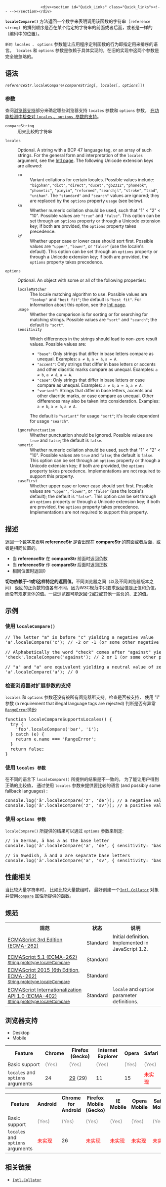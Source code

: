 
                
                  
                    <div><section id="Quick_Links" class="Quick_links"><!-- --></section></div>

<p><strong><code>localeCompare()</code></strong> &#x65B9;&#x6CD5;&#x8FD4;&#x56DE;&#x4E00;&#x4E2A;&#x6570;&#x5B57;&#x6765;&#x8868;&#x660E;&#x8C03;&#x7528;&#x8BE5;&#x51FD;&#x6570;&#x7684;&#x5B57;&#x7B26;&#x4E32;&#xFF08;<code>reference string</code>&#xFF09;&#x7684;&#x6392;&#x5217;&#x987A;&#x5E8F;&#x662F;&#x5426;&#x5728;&#x67D0;&#x4E2A;&#x7ED9;&#x5B9A;&#x7684;&#x5B57;&#x7B26;&#x4E32;&#x7684;&#x524D;&#x9762;&#x6216;&#x8005;&#x540E;&#x9762;&#xFF0C;&#x6216;&#x8005;&#x662F;&#x4E00;&#x6837;&#x7684;&#xFF08;&#x7F16;&#x7801;&#x4E2D;&#x7684;&#x4F4D;&#x7F6E;&#xFF09;&#x3002;</p>

<p><code>&#x65B0;&#x7684; locales &#x3001;</code>&#xA0;<code>options</code>&#xA0;&#x53C2;&#x6570;&#x80FD;&#x8BA9;&#x5E94;&#x7528;&#x7A0B;&#x5E8F;&#x5B9A;&#x5236;&#x51FD;&#x6570;&#x7684;&#x884C;&#x4E3A;&#x5373;&#x6307;&#x5B9A;&#x7528;&#x6765;&#x6392;&#x5E8F;&#x7684;&#x8BED;&#x8A00;&#x3002;&#xA0;&#xA0;<code>locales</code> &#x548C; <code>options</code>&#xA0;&#x53C2;&#x6570;&#x662F;&#x4F9D;&#x8D56;&#x4E8E;&#x5177;&#x4F53;&#x5B9E;&#x73B0;&#x7684;&#xFF0C;&#x5728;&#x65E7;&#x7684;&#x5B9E;&#x73B0;&#x4E2D;&#x8FD9;&#x4E24;&#x4E2A;&#x53C2;&#x6570;&#x662F;&#x5B8C;&#x5168;&#x88AB;&#x5FFD;&#x7565;&#x7684;&#x3002;</p>

<h2 id="&#x8BED;&#x6CD5;">&#x8BED;&#x6CD5;</h2>

<pre class="syntaxbox"><code><var>referenceStr</var>.localeCompare(<var>compareString</var>[, <var>locales</var>[, <var>options</var>]])</code></pre>

<h3 id="&#x53C2;&#x6570;">&#x53C2;&#x6570;</h3>

<p>&#x67E5;&#x9605;<a href="#&#x6D4F;&#x89C8;&#x5668;&#x652F;&#x6301;">&#x6D4F;&#x89C8;&#x5668;&#x652F;&#x6301;</a>&#x90E8;&#x5206;&#x6765;&#x786E;&#x5B9A;&#x54EA;&#x4E9B;&#x6D4F;&#x89C8;&#x5668;&#x652F;&#x6301;&#xA0;<code>locales</code>&#xA0;&#x53C2;&#x6570;&#x548C;&#xA0;<code>options</code>&#xA0;&#x53C2;&#x6570;&#xFF0C;&#xA0;<a href="&#x68C0;&#x67E5;&#x6D4F;&#x89C8;&#x5668;&#x5BF9;&#x6269;&#x5C55;&#x53C2;&#x6570;&#x7684;&#x652F;&#x6301;">&#x5728;&#x529F;&#x80FD;&#x68C0;&#x6D4B;&#x4E2D;&#x68C0;&#x67E5;&#x5BF9;&#xA0;<code>locales</code> &#x3001;<code>options&#xA0;</code>&#x53C2;&#x6570;&#x7684;&#x652F;&#x6301;</a>&#x3002;</p>

<dl>
 <dt><code>compareString</code></dt>
 <dd>&#x7528;&#x6765;&#x6BD4;&#x8F83;&#x7684;&#x5B57;&#x7B26;&#x4E32;</dd>
</dl>

<div><dl><dt><code>locales</code></dt>
 <dd>
 <p>Optional. A string with a BCP 47 language tag, or an array of such strings. For the general form and interpretation of the <code>locales</code> argument, see the <a href="/en-US/docs/Web/JavaScript/Reference/Global_Objects/Intl#Locale_identification_and_negotiation" title="The Intl object is the namespace for the ECMAScript Internationalization API, which provides language sensitive string comparison, number formatting, and date and time formatting. The constructors for Collator, NumberFormat, and DateTimeFormat objects are properties of the Intl object. This page documents these properties as well as functionality common to the internationalization constructors and other language sensitive functions.">Intl page</a>. The following Unicode extension keys are allowed:</p>

 <dl><dt><code>co</code></dt>
  <dd>Variant collations for certain locales. Possible values include: <code>&quot;big5han&quot;</code>, <code>&quot;dict&quot;</code>, <code>&quot;direct&quot;</code>, <code>&quot;ducet&quot;</code>, <code>&quot;gb2312&quot;</code>, <code>&quot;phonebk&quot;</code>, <code>&quot;phonetic&quot;</code>, <code>&quot;pinyin&quot;</code>, <code>&quot;reformed&quot;</code>, <code>&quot;searchjl&quot;</code>, <code>&quot;stroke&quot;</code>, <code>&quot;trad&quot;</code>, <code>&quot;unihan&quot;</code>. The <code>&quot;standard&quot;</code> and <code>&quot;search&quot;</code> values are ignored; they are replaced by the <code>options</code> property <code>usage</code> (see below).</dd>
  <dt><code>kn</code></dt>
  <dd>Whether numeric collation should be used, such that &quot;1&quot; &lt; &quot;2&quot; &lt; &quot;10&quot;. Possible values are <code>&quot;true&quot;</code> and <code>&quot;false&quot;</code>. This option can be set through an <code>options</code> property or through a Unicode extension key; if both are provided, the <code>options</code> property takes precedence.</dd>
  <dt><code>kf</code></dt>
  <dd>Whether upper case or lower case should sort first. Possible values are <code>&quot;upper&quot;</code>, <code>&quot;lower&quot;</code>, or <code>&quot;false&quot;</code> (use the locale&apos;s default). This option can be set through an <code>options</code> property or through a Unicode extension key; if both are provided, the <code>options</code> property takes precedence.</dd>
 </dl></dd>
 <dt><code>options</code></dt>
 <dd>
 <p>Optional. An object with some or all of the following properties:</p>

 <dl><dt><code>localeMatcher</code></dt>
  <dd>The locale matching algorithm to use. Possible values are <code>&quot;lookup&quot;</code> and <code>&quot;best fit&quot;</code>; the default is <code>&quot;best fit&quot;</code>. For information about this option, see the <a href="/en-US/docs/Web/JavaScript/Reference/Global_Objects/Intl#Locale_negotiation" title="The Intl object is the namespace for the ECMAScript Internationalization API, which provides language sensitive string comparison, number formatting, and date and time formatting. The constructors for Collator, NumberFormat, and DateTimeFormat objects are properties of the Intl object. This page documents these properties as well as functionality common to the internationalization constructors and other language sensitive functions.">Intl page</a>.</dd>
  <dt><code>usage</code></dt>
  <dd>Whether the comparison is for sorting or for searching for matching strings. Possible values are <code>&quot;sort&quot;</code> and <code>&quot;search&quot;</code>; the default is <code>&quot;sort&quot;</code>.</dd>
  <dt><code>sensitivity</code></dt>
  <dd>
  <p>Which differences in the strings should lead to non-zero result values. Possible values are:</p>

  <ul><li><code>&quot;base&quot;</code>: Only strings that differ in base letters compare as unequal. Examples: <code>a &#x2260; b</code>, <code>a = &#xE1;</code>, <code>a = A</code>.</li>
   <li><code>&quot;accent&quot;</code>: Only strings that differ in base letters or accents and other diacritic marks compare as unequal. Examples: <code>a &#x2260; b</code>, <code>a &#x2260; &#xE1;</code>, <code>a = A</code>.</li>
   <li><code>&quot;case&quot;</code>: Only strings that differ in base letters or case compare as unequal. Examples: <code>a &#x2260; b</code>, <code>a = &#xE1;</code>, <code>a &#x2260; A</code>.</li>
   <li><code>&quot;variant&quot;</code>: Strings that differ in base letters, accents and other diacritic marks, or case compare as unequal. Other differences may also be taken into consideration. Examples: <code>a &#x2260; b</code>, <code>a &#x2260; &#xE1;</code>, <code>a &#x2260; A</code>.</li>
  </ul><p>The default is <code>&quot;variant&quot;</code> for usage <code>&quot;sort&quot;</code>; it&apos;s locale dependent for usage <code>&quot;search&quot;</code>.</p>
  </dd>
  <dt><code>ignore&#xAD;Punctua&#xAD;tion</code></dt>
  <dd>Whether punctuation should be ignored. Possible values are <code>true</code> and <code>false</code>; the default is <code>false</code>.</dd>
  <dt><code>numeric</code></dt>
  <dd>Whether numeric collation should be used, such that &quot;1&quot; &lt; &quot;2&quot; &lt; &quot;10&quot;. Possible values are <code>true</code> and <code>false</code>; the default is <code>false</code>. This option can be set through an <code>options</code> property or through a Unicode extension key; if both are provided, the <code>options</code> property takes precedence. Implementations are not required to support this property.</dd>
  <dt><code>caseFirst</code></dt>
  <dd>Whether upper case or lower case should sort first. Possible values are <code>&quot;upper&quot;</code>, <code>&quot;lower&quot;</code>, or <code>&quot;false&quot;</code> (use the locale&apos;s default); the default is <code>&quot;false&quot;</code>. This option can be set through an <code>options</code> property or through a Unicode extension key; if both are provided, the <code>options</code> property takes precedence. Implementations are not required to support this property.</dd>
 </dl></dd>
</dl></div>

<h2 id="&#x63CF;&#x8FF0;">&#x63CF;&#x8FF0;</h2>

<p>&#x8FD4;&#x56DE;&#x4E00;&#x4E2A;&#x6570;&#x5B57;&#x6765;&#x8868;&#x660E;&#xA0;<strong>referenceStr&#xA0;</strong>&#x662F;&#x5426;&#x51FA;&#x73B0;&#x5728; <strong>compareStr&#xA0;</strong>&#x7684;&#x524D;&#x9762;&#x6216;&#x8005;&#x540E;&#x9762;&#xFF0C;&#x6216;&#x8005;&#x662F;&#x76F8;&#x540C;&#x4F4D;&#x7F6E;&#x7684;&#x3002;</p>

<ul>
 <li>&#x5F53;&#xA0;<strong>referenceStr</strong>&#xA0;&#x5728;&#xA0;<strong>compareStr </strong>&#x524D;&#x9762;&#x65F6;&#x8FD4;&#x56DE;&#x8D1F;&#x6570;</li>
 <li>&#x5F53; <strong>referenceStr</strong> &#x4F5C; <strong>compareStr </strong>&#x540E;&#x9762;&#x65F6;&#x8FD4;&#x56DE;&#x6B63;&#x6570;</li>
 <li>&#x76F8;&#x540C;&#x4F4D;&#x7F6E;&#x65F6;&#x8FD4;&#x56DE;0</li>
</ul>

<p><strong>&#x5207;&#x52FF;&#x4F9D;&#x8D56;&#x4E8E;-1&#x6216;1&#x8FD9;&#x6837;&#x7279;&#x5B9A;&#x7684;&#x8FD4;&#x56DE;&#x503C;&#x3002;</strong>&#x4E0D;&#x540C;&#x6D4F;&#x89C8;&#x5668;&#x4E4B;&#x95F4;&#xFF08;&#x4EE5;&#x53CA;&#x4E0D;&#x540C;&#x6D4F;&#x89C8;&#x5668;&#x7248;&#x672C;&#x4E4B;&#x95F4;&#xFF09;<strong>&#xA0;</strong>&#x8FD4;&#x56DE;&#x7684;&#x6B63;&#x8D1F;&#x6570;&#x7684;&#x503C;&#x5404;&#x6709;&#x4E0D;&#x540C;&#xFF0C;&#x56E0;&#x4E3A;W3C&#x89C4;&#x8303;&#x4E2D;&#x53EA;&#x8981;&#x6C42;&#x8FD4;&#x56DE;&#x503C;&#x662F;&#x6B63;&#x503C;&#x548C;&#x8D1F;&#x503C;&#xFF0C;&#x800C;&#x6CA1;&#x6709;&#x89C4;&#x5B9A;&#x5177;&#x4F53;&#x7684;&#x503C;&#x3002;&#x4E00;&#x4E9B;&#x6D4F;&#x89C8;&#x5668;&#x53EF;&#x80FD;&#x8FD4;&#x56DE;-2&#x6216;2&#x6216;&#x5176;&#x4ED6;&#x4E00;&#x4E9B;&#x8D1F;&#x7684;&#x3001;&#x6B63;&#x7684;&#x503C;&#x3002;</p>

<h2 id="&#x793A;&#x4F8B;">&#x793A;&#x4F8B;</h2>

<h3 id="&#x4F7F;&#x7528;_localeCompare()">&#x4F7F;&#x7528; <code>localeCompare()</code></h3>

<pre class="brush: js">// The letter &quot;a&quot; is before &quot;c&quot; yielding a negative value
&apos;a&apos;.localeCompare(&apos;c&apos;); // -2 or -1 (or some other negative value)

// Alphabetically the word &quot;check&quot; comes after &quot;against&quot; yielding a positive value
&apos;check&apos;.localeCompare(&apos;against&apos;); // 2 or 1 (or some other positive value)

// &quot;a&quot; and &quot;a&quot; are equivalent yielding a neutral value of zero
&apos;a&apos;.localeCompare(&apos;a&apos;); // 0
</pre>

<h3 id="&#x68C0;&#x67E5;&#x6D4F;&#x89C8;&#x5668;&#x5BF9;&#x6269;&#x5C55;&#x53C2;&#x6570;&#x7684;&#x652F;&#x6301;">&#x68C0;&#x67E5;&#x6D4F;&#x89C8;&#x5668;&#x5BF9;&#x6269;&#x5C55;&#x53C2;&#x6570;&#x7684;&#x652F;&#x6301;</h3>

<p><code>locales</code>&#xA0;&#x548C;&#xA0;<code>options</code>&#xA0;&#x53C2;&#x6570;&#x8FD8;&#x6CA1;&#x6709;&#x88AB;&#x6240;&#x6709;&#x9605;&#x89C8;&#x5668;&#x6240;&#x652F;&#x6301;&#x3002;&#x68C0;&#x67E5;&#x662F;&#x5426;&#x88AB;&#x652F;&#x6301;&#xFF0C;&#xA0;&#x4F7F;&#x7528; &quot;i&quot; &#x53C2;&#x6570; (a requirement that illegal language tags are rejected) &#x5224;&#x65AD;&#x662F;&#x5426;&#x6709;&#x5F02;&#x5E38; <a href="/zh-CN/docs/Web/JavaScript/Reference/Global_Objects/RangeError" title="RangeError&#x5BF9;&#x8C61;&#x6807;&#x660E;&#x4E00;&#x4E2A;&#x9519;&#x8BEF;&#xFF0C;&#x5F53;&#x4E00;&#x4E2A;&#x503C;&#x4E0D;&#x5728;&#x5176;&#x6240;&#x5141;&#x8BB8;&#x7684;&#x8303;&#x56F4;&#x6216;&#x8005;&#x96C6;&#x5408;&#x4E2D;&#x3002;"><code>RangeError</code></a>&#x629B;&#x51FA;:</p>

<pre class="brush: js">function localeCompareSupportsLocales() {
  try {
    &apos;foo&apos;.localeCompare&#x200B;(&apos;bar&apos;, &apos;i&apos;);
  } catch (e) {
    return e&#x200B;.name === &apos;RangeError&apos;;
  }
  return false;
}
</pre>

<h3 id="&#x4F7F;&#x7528;_locales_&#x53C2;&#x6570;">&#x4F7F;&#x7528; <code>locales &#x53C2;&#x6570;</code></h3>

<p>&#x5728;&#x4E0D;&#x540C;&#x7684;&#x8BED;&#x8A00;&#x4E0B;&#xA0;<code>localeCompare()</code>&#xA0;&#x6240;&#x63D0;&#x4F9B;&#x7684;&#x7ED3;&#x679C;&#x662F;&#x4E0D;&#x4E00;&#x81F4;&#x7684;&#x3002;&#xA0;&#x4E3A;&#x4E86;&#x80FD;&#x8BA9;&#x7528;&#x6237;&#x5F97;&#x5230;&#x6B63;&#x786E;&#x7684;&#x6BD4;&#x8F83;&#x503C;&#xFF0C;&#xA0;&#x901A;&#x8FC7;&#x4F7F;&#x7528; <code>locales</code>&#xA0;&#x53C2;&#x6570;&#x6765;&#x63D0;&#x4F9B;&#x8981;&#x6BD4;&#x8F83;&#x7684;&#x8BED;&#x8A00;&#xA0;(and possibly some fallback languages) :</p>

<pre class="brush: js">console.log(&apos;&#xE4;&apos;.localeCompare(&apos;z&apos;, &apos;de&apos;)); // a negative value: in German, &#xE4; sorts with a
console.log(&apos;&#xE4;&apos;.localeCompare(&apos;z&apos;, &apos;sv&apos;)); // a positive value: in Swedish, &#xE4; sorts after z
</pre>

<h3 id="&#x4F7F;&#x7528;_options_&#x53C2;&#x6570;">&#x4F7F;&#x7528; <code>options &#x53C2;&#x6570;</code></h3>

<p><code>localeCompare()</code>&#xA0;&#x6240;&#x63D0;&#x4F9B;&#x7684;&#x7ED3;&#x679C;&#x53EF;&#x4EE5;&#x901A;&#x8FC7;&#xA0;<code>options</code>&#xA0;&#x53C2;&#x6570;&#x6765;&#x5236;&#x5B9A;:</p>

<pre class="brush: js">// in German, &#xE4; has a as the base letter
console.log(&apos;&#xE4;&apos;.localeCompare(&apos;a&apos;, &apos;de&apos;, { sensitivity: &apos;base&apos; })); // 0

// in Swedish, &#xE4; and a are separate base letters
console.log(&apos;&#xE4;&apos;.localeCompare(&apos;a&apos;, &apos;sv&apos;, { sensitivity: &apos;base&apos; })); // a positive value
</pre>

<h2 id="&#x6027;&#x80FD;&#x76F8;&#x5173;">&#x6027;&#x80FD;&#x76F8;&#x5173;</h2>

<p>&#x5F53;&#x6BD4;&#x8F83;&#x5927;&#x91CF;&#x5B57;&#x7B26;&#x4E32;&#x65F6;&#xFF0C;&#xA0;&#x6BD4;&#x5982;&#x6BD4;&#x8F83;&#x5927;&#x91CF;&#x6570;&#x7EC4;&#x65F6;&#xFF0C;&#xA0;&#x6700;&#x597D;&#x521B;&#x5EFA;&#x4E00;&#x4E2A;<a href="/zh-CN/docs/Web/JavaScript/Reference/Global_Objects/Collator" class="new" title="&#x6B64;&#x9875;&#x9762;&#x4ECD;&#x672A;&#x88AB;&#x672C;&#x5730;&#x5316;, &#x671F;&#x5F85;&#x60A8;&#x7684;&#x7FFB;&#x8BD1;!"><code>Intl.Collator</code></a> &#x5BF9;&#x8C61;&#x5E76;&#x4F7F;&#x7528;<a href="/zh-CN/docs/Web/JavaScript/Reference/Global_Objects/Collator/compare" class="new" title="&#x6B64;&#x9875;&#x9762;&#x4ECD;&#x672A;&#x88AB;&#x672C;&#x5730;&#x5316;, &#x671F;&#x5F85;&#x60A8;&#x7684;&#x7FFB;&#x8BD1;!"><code>compare</code></a> &#x5C5E;&#x6027;&#x6240;&#x63D0;&#x4F9B;&#x7684;&#x51FD;&#x6570;&#x3002;</p>

<h2 id="&#x89C4;&#x8303;">&#x89C4;&#x8303;</h2>

<table class="standard-table">
 <tbody>
  <tr>
   <th scope="col">&#x89C4;&#x8303;</th>
   <th scope="col">&#x72B6;&#x6001;</th>
   <th scope="col">&#x8BF4;&#x660E;</th>
  </tr>
  <tr>
   <td><a href="http://www.ecma-international.org/publications/files/ECMA-ST-ARCH/ECMA-262,%203rd%20edition,%20December%201999.pdf" class="external" lang="en" title="ECMAScript 3rd Edition (ECMA-262)" hreflang="en">ECMAScript 3rd Edition (ECMA-262)</a></td>
   <td><span class="spec-Standard">Standard</span></td>
   <td>Initial definition. Implemented in JavaScript 1.2.</td>
  </tr>
  <tr>
   <td><a href="http://www.ecma-international.org/ecma-262/5.1/#sec-15.5.4.9" class="external" lang="en" hreflang="en">ECMAScript 5.1 (ECMA-262)<br><small lang="zh-CN">String.prototype.localeCompare</small></a></td>
   <td><span class="spec-Standard">Standard</span></td>
   <td>&#xA0;</td>
  </tr>
  <tr>
   <td><a href="http://www.ecma-international.org/ecma-262/6.0/#sec-string.prototype.localecompare" class="external" lang="en" hreflang="en">ECMAScript 2015 (6th Edition, ECMA-262)<br><small lang="zh-CN">String.prototype.localeCompare</small></a></td>
   <td><span class="spec-Standard">Standard</span></td>
   <td>&#xA0;</td>
  </tr>
  <tr>
   <td><a href="http://www.ecma-international.org/ecma-402/1.0/#sec-13.1.1" class="external" lang="en" hreflang="en">ECMAScript Internationalization API 1.0 (ECMA-402)<br><small lang="zh-CN">String.prototype.localeCompare</small></a></td>
   <td><span class="spec-Standard">Standard</span></td>
   <td><code>locale</code> and <code>option</code> parameter definitions.</td>
  </tr>
 </tbody>
</table>

<h2 id="&#x6D4F;&#x89C8;&#x5668;&#x652F;&#x6301;">&#x6D4F;&#x89C8;&#x5668;&#x652F;&#x6301;</h2>

<div><div class="htab"> 
    <a name="AutoCompatibilityTable" id="AutoCompatibilityTable"></a> 
    <ul> 
        <li class="selected"><a>Desktop</a></li> 
        <li><a>Mobile</a></li> 
    </ul> 
</div></div>

<div id="compat-desktop">
<table class="compat-table">
 <tbody>
  <tr>
   <th>Feature</th>
   <th>Chrome</th>
   <th>Firefox (Gecko)</th>
   <th>Internet Explorer</th>
   <th>Opera</th>
   <th>Safari</th>
  </tr>
  <tr>
   <td>Basic support</td>
   <td><span title="Please update this with the earliest version of support." style="color: #888;">(Yes)</span></td>
   <td><span title="Please update this with the earliest version of support." style="color: #888;">(Yes)</span></td>
   <td><span title="Please update this with the earliest version of support." style="color: #888;">(Yes)</span></td>
   <td><span title="Please update this with the earliest version of support." style="color: #888;">(Yes)</span></td>
   <td><span title="Please update this with the earliest version of support." style="color: #888;">(Yes)</span></td>
  </tr>
  <tr>
   <td><code>locales</code> and <code>options</code> arguments</td>
   <td>24</td>
   <td><a href="/en-US/Firefox/Releases/29" title="Released on 2014-04-29.">29</a> (29)</td>
   <td>11</td>
   <td>15</td>
   <td><span style="color: #f00;">&#x672A;&#x5B9E;&#x73B0;</span></td>
  </tr>
 </tbody>
</table>
</div>

<div id="compat-mobile">
<table class="compat-table">
 <tbody>
  <tr>
   <th>Feature</th>
   <th>Android</th>
   <th>Chrome for Android</th>
   <th>Firefox Mobile (Gecko)</th>
   <th>IE Mobile</th>
   <th>Opera Mobile</th>
   <th>Safari Mobile</th>
  </tr>
  <tr>
   <td>Basic support</td>
   <td><span title="Please update this with the earliest version of support." style="color: #888;">(Yes)</span></td>
   <td><span title="Please update this with the earliest version of support." style="color: #888;">(Yes)</span></td>
   <td><span title="Please update this with the earliest version of support." style="color: #888;">(Yes)</span></td>
   <td><span title="Please update this with the earliest version of support." style="color: #888;">(Yes)</span></td>
   <td><span title="Please update this with the earliest version of support." style="color: #888;">(Yes)</span></td>
   <td><span title="Please update this with the earliest version of support." style="color: #888;">(Yes)</span></td>
  </tr>
  <tr>
   <td><code>locales</code> and <code>options</code> arguments</td>
   <td><span style="color: #f00;">&#x672A;&#x5B9E;&#x73B0;</span></td>
   <td>26</td>
   <td><span style="color: #f00;">&#x672A;&#x5B9E;&#x73B0;</span></td>
   <td><span style="color: #f00;">&#x672A;&#x5B9E;&#x73B0;</span></td>
   <td><span style="color: #f00;">&#x672A;&#x5B9E;&#x73B0;</span></td>
   <td><span style="color: #f00;">&#x672A;&#x5B9E;&#x73B0;</span></td>
  </tr>
 </tbody>
</table>
</div>

<h2 id="&#x76F8;&#x5173;&#x94FE;&#x63A5;">&#x76F8;&#x5173;&#x94FE;&#x63A5;</h2>

<ul>
 <li><a href="/zh-CN/docs/Web/JavaScript/Reference/Global_Objects/Collator" class="new" title="&#x6B64;&#x9875;&#x9762;&#x4ECD;&#x672A;&#x88AB;&#x672C;&#x5730;&#x5316;, &#x671F;&#x5F85;&#x60A8;&#x7684;&#x7FFB;&#x8BD1;!"><code>Intl.Collator</code></a></li>
</ul>
                  
                
              